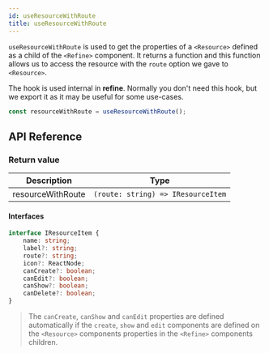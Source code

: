 ```yaml
---
id: useResourceWithRoute
title: useResourceWithRoute
---
```


`useResourceWithRoute` is used to get the properties of a `<Resource>` defined as a child of the `<Refine>` component. It returns a function and this function allows us to access the resource with the `route` option we gave to `<Resource>`.

The hook is used internal in **refine**. Normally you don't need this hook, but we export it as it may be useful for some use-cases.

```ts
const resourceWithRoute = useResourceWithRoute();
```

## API Reference

### Return value

| Description       | Type                               |
| ----------------- | ---------------------------------- |
| resourceWithRoute | `(route: string) => IResourceItem` |

#### Interfaces

```ts
interface IResourceItem {
    name: string;
    label?: string;
    route?: string;
    icon?: ReactNode;
    canCreate?: boolean;
    canEdit?: boolean;
    canShow?: boolean;
    canDelete?: boolean;
}
```

> The `canCreate`, `canShow` and `canEdit` properties are defined automatically if the `create`, `show` and `edit` components are defined on the `<Resource>` components properties in the `<Refine>` components children.
